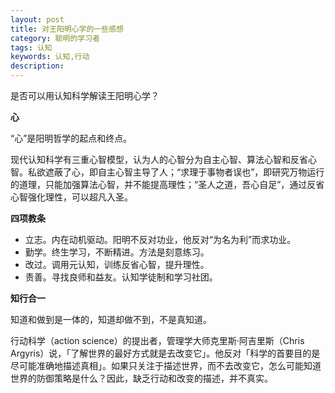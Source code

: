 ```yaml
---
layout: post
title: 对王阳明心学的一些感想
category: 聪明的学习者
tags: 认知
keywords: 认知,行动
description: 
---
```


是否可以用认知科学解读王阳明心学？

**心**

“心”是阳明哲学的起点和终点。

现代认知科学有三重心智模型，认为人的心智分为自主心智、算法心智和反省心智。私欲遮蔽了心，即自主心智主导了人；“求理于事物者误也”，即研究万物运行的道理，只能加强算法心智，并不能提高理性；“圣人之道，吾心自足”，通过反省心智强化理性，可以超凡入圣。

**四项教条**
- 立志。内在动机驱动。阳明不反对功业，他反对“为名为利”而求功业。
- 勤学。终生学习，不断精进。方法是刻意练习。
- 改过。调用元认知，训练反省心智，提升理性。
- 责善。寻找良师和益友。认知学徒制和学习社团。

**知行合一**

知道和做到是一体的，知道却做不到，不是真知道。

行动科学（action science）的提出者，管理学大师克里斯·阿吉里斯（Chris Argyris）说，「了解世界的最好方式就是去改变它」。他反对「科学的首要目的是尽可能准确地描述真相」。如果只关注于描述世界，而不去改变它，怎么可能知道世界的防御策略是什么？因此，缺乏行动和改变的描述，并不真实。


